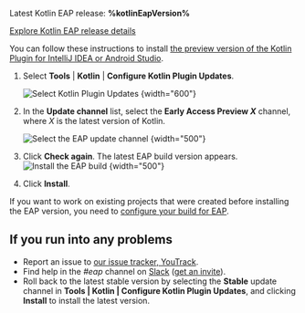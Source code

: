 [//]: # (title: Install the EAP Plugin for IntelliJ IDEA or Android Studio)

<microformat>
    <p>Latest Kotlin EAP release: <strong>%kotlinEapVersion%</strong></p>
    <p><a href="eap.md#build-details">Explore Kotlin EAP release details</a></p>
</microformat>

You can follow these instructions to install [the preview version of the Kotlin Plugin for IntelliJ IDEA or Android Studio](eap.md#build-details).

1. Select **Tools** | **Kotlin** | **Configure Kotlin Plugin Updates**. 
    
   ![Select Kotlin Plugin Updates](idea-kotlin-plugin-updates.png)
   {width="600"}
    
2. In the **Update channel** list, select the **Early Access Preview *X*** channel, where *X* is the latest version of Kotlin.
    
    ![Select the EAP update channel](idea-kotlin-update-channel.png)
    {width="500"}

3. Click **Check again**. The latest EAP build version appears.
    ![Install the EAP build](idea-latest-kotlin-eap.png)
    {width="500"}

4. Click **Install**. 

If you want to work on existing projects that were created before installing the EAP version, you need to [configure your build for EAP](configure-build-for-eap.md). 

## If you run into any problems

* Report an issue to [our issue tracker, YouTrack](https://kotl.in/issue).
* Find help in the _#eap_ channel on [Slack](https://kotlinlang.slack.com/) ([get an invite](https://surveys.jetbrains.com/s3/kotlin-slack-sign-up)).
* Roll back to the latest stable version by selecting the **Stable** update channel in 
  **Tools | Kotlin | Configure Kotlin Plugin Updates**, and clicking **Install** to install the latest version. 
